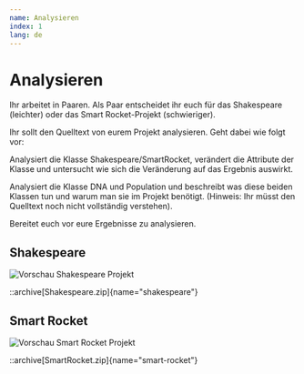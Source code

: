 ```yaml
---
name: Analysieren
index: 1
lang: de
---
```


# Analysieren

Ihr arbeitet in Paaren. Als Paar entscheidet ihr euch für das Shakespeare (leichter) oder das Smart Rocket-Projekt (schwieriger).

Ihr sollt den Quelltext von eurem Projekt analysieren. Geht dabei wie folgt vor:

Analysiert die Klasse Shakespeare/SmartRocket, verändert die Attribute der Klasse und untersucht wie sich die Veränderung auf das Ergebnis auswirkt.

Analysiert die Klasse DNA und Population und beschreibt was diese beiden Klassen tun und warum man sie im Projekt benötigt. (Hinweis: Ihr müsst den Quelltext noch nicht vollständig verstehen).

Bereitet euch vor eure Ergebnisse zu analysieren.

## Shakespeare

![Vorschau Shakespeare Projekt](/images/evolutionaere-algorithmen/shakespear.gif)

::archive[Shakespeare.zip]{name="shakespeare"}


## Smart Rocket

![Vorschau Smart Rocket Projekt](/images/evolutionaere-algorithmen/smart-rocket.gif)

::archive[SmartRocket.zip]{name="smart-rocket"}
